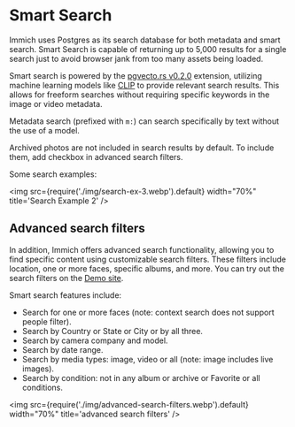# Smart Search

Immich uses Postgres as its search database for both metadata and smart search.
Smart Search is capable of returning up to 5,000 results for a single search just to avoid browser jank from too many assets being loaded.

Smart search is powered by the [pgvecto.rs v0.2.0](https://github.com/tensorchord/pgvecto.rs) extension, utilizing machine learning models like [CLIP](https://openai.com/research/clip) to provide relevant search results. This allows for freeform searches without requiring specific keywords in the image or video metadata.

Metadata search (prefixed with `m:`) can search specifically by text without the use of a model.

Archived photos are not included in search results by default. To include them, add checkbox in advanced search filters.

Some search examples:

<img src={require('./img/search-ex-3.webp').default} width="70%" title='Search Example 2' />

## Advanced search filters

In addition, Immich offers advanced search functionality, allowing you to find specific content using customizable search filters. These filters include location, one or more faces, specific albums, and more. You can try out the search filters on the [Demo site](https://demo.immich.app).

Smart search features include:

- Search for one or more faces (note: context search does not support people filter).
- Search by Country or State or City or by all three.
- Search by camera company and model.
- Search by date range.
- Search by media types: image, video or all (note: image includes live images).
- Search by condition: not in any album or archive or Favorite or all conditions.

<img src={require('./img/advanced-search-filters.webp').default} width="70%" title='advanced search filters' />
